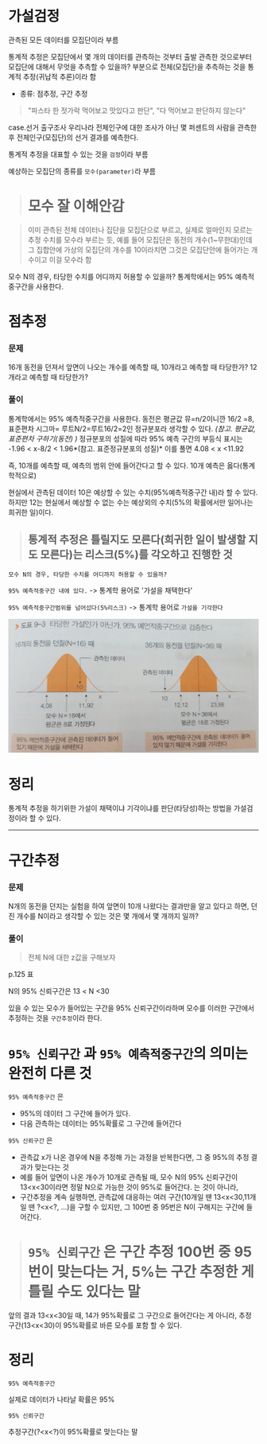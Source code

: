 # 가설검정

관측된 모든 데이터를 모집단이라 부름

통계적 추정은 모집단에서 몇 개의 데이터를 관측하는 것부터 출발
관측한 것으로부터 모집단에 대해서 무엇을 추측할 수 있을까?
부분으로 전체(모집단)을 추측하는 것을 통계적 추정(귀납적 추론)이라 함

- 종류: 점추정, 구간 추정

> "파스타 한 젓가락 먹어보고 맛있다고 판단", "다 먹어보고 판단하지 않는다"

case.선거 출구조사
우리나라 전체인구에 대한 조사가 아닌 몇 퍼센트의 사람을 관측한 후
전체인구(모집단)의 선거 결과를 예측한다.

통계적 추정을 대표할 수 있는 것을 `검정`이라 부름

예상하는 모집단의 종류를 `모수(parameter)`라 부름

> # 모수 잘 이해안감

> 이미 관측된 전체 데이터나 집단을 모집단으로 부르고, 실제로 얼마인지 모르는 추정 수치를 모수라 부르는 듯, 예를 들어 모집단은 동전의 개수(1~무한대)인데 그 집합안에 가상의 모집단의 개수를 10이라치면 그것은 모집단안에 들어가는 개수이고 이걸 모수라 함

모수 N의 경우, 타당한 수치를 어디까지 허용할 수 있을까?
통계학에서는 95% 예측적중구간을 사용한다.


# 점추정

### 문제
16개 동전을 던져서 앞면이 나오는 개수를 예측할 때, 10개라고 예측할 때 타당한가? 12개라고 예측할 때 타당한가?

### 풀이
통계학에서는 95% 예측적중구간을 사용한다. 동전은 평균값 뮤=n/2이니깐 16/2 =8, 표준편차 시그마= 루트N/2=루트16/2=2인 정규분포라 생각할 수 있다. *(참고. 평균값, 표준편차 구하기(동전)
)* 정규분포의 성질에 따라 95% 예측 구간의 부등식 표시는 -1.96 < x-8/2 < 1.96*(참고. 표준정규분포의 성질)*
이를 풀면
4.08 < x <11.92

즉, 10개를 예측할 때, 예측의 범위 안에 들어간다고 할 수 있다.
10개 예측은 옳다(통계학적으로)

현실에서 관측된 데이터 10은 예상할 수 있는 수치(95%예측적중구간 내)라 할 수 있다.
하지만 12는 현실에서 예상할 수 없는 수는 예상외의 수치(5%의 확률에서만 일어나는 희귀한 일)이다.

> ## 통계적 추정은 틀릴지도 모른다(희귀한 일이 발생할 지도 모른다)는 리스크(5%)를 각오하고 진행한 것


`모수 N의 경우, 타당한 수치를 어디까지 허용할 수 있을까?`

`95% 예측적중구간 내에 있다.`
-> 통계학 용어로 '가설을 채택한다'

`95% 예측적중구간범위를 넘어섰다(5%리스크)`
-> 통계학 용어로 `가설을 기각한다`

![](assets/markdown-img-paste-20170609114316143.png)

# 정리
통계적 추정을 하기위한 가설이 채택이냐 기각이냐를 판단(타당성)하는 방법을 가설검정이라 할 수 있다.


---


# 구간추정

### 문제
N개의 동전을 던지는 실험을 하여 앞면이 10개 나왔다는 결과만을 알고 있다고 하면, 던진 개수를 N이라고 생각할 수 있는 것은 몇 개에서 몇 개까지 일까?

### 풀이

> 전체 N에 대한 z값을 구해보자

p.125 표

N의 95% 신뢰구간은 13 < N <30

있을 수 있는 모수가 들어있는 구간을 95% 신뢰구간이라하며 모수를 이러한 구간에서 추정하는 것을 `구간추정`이라 한다.


# `95% 신뢰구간` 과 `95% 예측적중구간`의 의미는 완전히 다른 것

`95% 예측적중구간` 은
- 95%의 데이터 그 구간에 들어가 있다.
- 다음 관측하는 데이터는 95%확률로 그 구간에 들어간다

`95% 신뢰구간` 은
- 관측값 x가 나온 경우에 N을 추정해 가는 과정을 반복한다면, 그 중 95%의 추정 결과가 맞는다는 것
- 예를 들어 앞면이 나온 개수가 10개로 관측될 때, 모수 N의 95% 신뢰구간이 13<x<30이라면 정말 N으로 가능한 것이 95%로 들어간다. 는 것이 아니라,
- 구간추정을 계속 실행하면, 관측값에 대응하는 여러 구간(10개일 땐 13<x<30,11개일 땐 ?<x<?, ...)을 구할 수 있지만, 그 100번 중 95번은 N이 구해지는 구간에 들어간다.

> # `95% 신뢰구간` 은 구간 추정 100번 중 95번이 맞는다는 거, 5%는 구간 추정한 게 틀릴 수도 있다는 말
앞의 결과 13<x<30일 때, 14가 95%확률로 그 구간으로 들어간다는 게 아니라, 추정 구간(13<x<30)이 95%확률로 바른 모수를 포함 할 수 있다.

# 정리
`95% 예측적중구간`

실제로 데이터가 나타날 확률은 95%

`95% 신뢰구간`

추정구간(?<x<?)이 95%확률로 맞는다는 말
